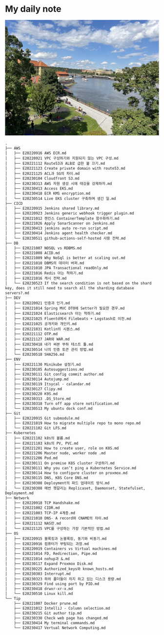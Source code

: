 # My daily note    
![main](./.images/main.jpg)    

    .
    ├── AWS
    │   ├── E20220916 AWS ECR.md
    │   ├── E20220921 VPC 구성하기와 지원되지 않는 VPC 구성.md
    │   ├── E20221112 Route53과 ALB로 급한 불 끄기.md
    │   ├── E20221123 Create private domain with route53.md
    │   ├── E20221125 ACL과 SG의 차이.md
    │   ├── E20230104 Cloudfront S3.md
    │   ├── E20230313 AWS 자원 생성 시에 태깅을 강제하자.md
    │   ├── E20230413 Access EKS.md
    │   ├── E20230418 ECR KMS encryption.md
    │   └── E20230514 Live EKS cluster 구축하며 생긴 일.md
    ├── CICD
    │   ├── E20220915 Jenkins shared library.md
    │   ├── E20220923 Jenkins generic webhook trigger plugin.md
    │   ├── E20221012 젠킨스 ContainerTemplate 함수화하기.md
    │   ├── E20221026 Apply SonarScanner on Jenkins.md
    │   ├── E20230413 jenkins auto re-run script.md
    │   ├── E20230414 Jenkins agent health checker.md
    │   └── E20230511 github-actions-self-hosted 사용 전략.md
    ├── DB
    │   ├── E20221007 NOSQL vs RDBMS.md
    │   ├── E20221008 ACID.md
    │   ├── E20221009 Why NoSql is better at scaling out.md
    │   ├── E20221010 DBMS의 데이터 버퍼.md
    │   ├── E20221010 JPA Transactional readOnly.md
    │   ├── E20221016 Redis 아는 척하기.md
    │   ├── E20221016 캐시 전략.md
    │   └── E20230523 If the search condition is not based on the shard key, does it still need to search all the sharding database servers?.md
    ├── DEV
    │   ├── E20220921 인증과 인가.md
    │   ├── E20221014 Spring MVC DTO에 Setter가 필요한 경우.md
    │   ├── E20221024 Elasticsearch 아는 척하기.md
    │   ├── E20221025 Fluentd에서 Filebeats + Logstash로 이전.md
    │   ├── E20221025 공개키와 개인키.md
    │   ├── E20221031 Kotlin의 시퀀스.md
    │   ├── E20221112 OTP.md
    │   ├── E20221127 JAR와 WAR.md
    │   ├── E20230418 내가 써본 부하 테스트 툴.md
    │   ├── E20230514 나의 인증 토큰 관리 방법.md
    │   └── E20230518 SHA256.md
    ├── ENV
    │   ├── E20221130 Minikube 설정기.md
    │   ├── E20230105 Autosuggestions.md
    │   ├── E20230111 Git config commit author.md
    │   ├── E20230114 Autojump.md
    │   ├── E20230119 Itsycal - calandar.md
    │   ├── E20230127 Clipy.md
    │   ├── E20230220 K9S.md
    │   ├── E20230313 .DS_Store.md
    │   ├── E20230318 Turn off app store notification.md
    │   └── E20230513 My ubuntu dock conf.md
    ├── Git
    │   ├── E20220915 Git submodule.md
    │   ├── E20221019 How to migrate multiple repo to mono repo.md
    │   └── E20221102 Git LFS.md
    ├── Kubernetes
    │   ├── E20221102 k8s의 볼륨.md
    │   ├── E20221103 k8s의 PV, PVC.md
    │   ├── E20221201 How to create user, role on K8S.md
    │   ├── E20221206 Master node, worker node .md
    │   ├── E20221206 Pod.md
    │   ├── E20230111 On premise K8S cluster 구성하기.md
    │   ├── E20230111 Why you can’t ping a Kubernetes Service.md
    │   ├── E20230114 How to configure cluster on proxmox.md
    │   ├── E20230115 DNS, K8S Core DNS.md
    │   ├── E20230308 Deployment의 파드 업데이트 방식.md
    │   └── E20230308 매번 헷갈리는 Replicaset, Daemonset, Statefulset, Deployment.md
    ├── Network
    │   ├── E20220918 TCP Handshake.md
    │   ├── E20221002 CIDR.md
    │   ├── E20221003 TCP-IP 4계층.md
    │   ├── E20221010 DNS- A record와 CNAME의 차이.md
    │   ├── E20221112 NAS란.md
    │   └── E20221125 VPC를 구성하는 가장 기본적인 방법.md
    ├── OS
    │   ├── E20220915 블록킹과 논블록킹, 동기와 비동기.md
    │   ├── E20220916 컴퓨터가 부팅되는 과정.md
    │   ├── E20220919 Containers vs Virtual machines.md
    │   ├── E20221014 FD, Redirection, Pipe.md
    │   ├── E20221014 nohup과 &.md
    │   ├── E20230117 Expand Proxmox Disk.md
    │   ├── E20230225 Authorized_keys와 known_hosts.md
    │   ├── E20230303 Interrupt.md
    │   ├── E20230323 하위 폴더들이 차지 하고 있는 디스크 용량.md
    │   ├── E20230329 Find using port by PID.md
    │   ├── E20230418 drwxr-xr-x.md
    │   └── E20230510 Linux kill.md
    └── Tip
        ├── E20221007 Docker prune.md
        ├── E20221012 IntelliJ - Column selection.md
        ├── E20230215 Git author tip.md
        ├── E20230330 Check web page has changed.md
        ├── E20230414 My terminal commands.md
        └── E20230417 Vertual Network Computing.md
